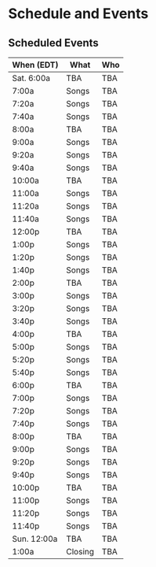 # Schedule and Events

## Scheduled Events

|  When (EDT) | What                      | Who                         |
|-------------|---------------------------|-----------------------------|
| Sat.  6:00a | TBA                       | TBA                         |
|       7:00a | Songs                     | TBA                         |
|       7:20a | Songs                     | TBA                         |
|       7:40a | Songs                     | TBA                         |
|       8:00a | TBA                       | TBA                         |
|       9:00a | Songs                     | TBA                         |
|       9:20a | Songs                     | TBA                         |
|       9:40a | Songs                     | TBA                         |
|      10:00a | TBA                       | TBA                         |
|      11:00a | Songs                     | TBA                         |
|      11:20a | Songs                     | TBA                         |
|      11:40a | Songs                     | TBA                         |
|      12:00p | TBA                       | TBA                         |
|       1:00p | Songs                     | TBA                         |
|       1:20p | Songs                     | TBA                         |
|       1:40p | Songs                     | TBA                         |
|       2:00p | TBA                       | TBA                         |
|       3:00p | Songs                     | TBA                         |
|       3:20p | Songs                     | TBA                         |
|       3:40p | Songs                     | TBA                         |
|       4:00p | TBA                       | TBA                         |
|       5:00p | Songs                     | TBA                         |
|       5:20p | Songs                     | TBA                         |
|       5:40p | Songs                     | TBA                         |
|       6:00p | TBA                       | TBA                         |
|       7:00p | Songs                     | TBA                         |
|       7:20p | Songs                     | TBA                         |
|       7:40p | Songs                     | TBA                         |
|       8:00p | TBA                       | TBA                         |
|       9:00p | Songs                     | TBA                         |
|       9:20p | Songs                     | TBA                         |
|       9:40p | Songs                     | TBA                         |
|      10:00p | TBA                       | TBA                         |
|      11:00p | Songs                     | TBA                         |
|      11:20p | Songs                     | TBA                         |
|      11:40p | Songs                     | TBA                         |
| Sun. 12:00a | TBA                       | TBA                         |
|       1:00a | Closing                   | TBA                         |

